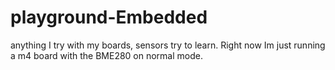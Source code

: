 # playground-Embedded
anything I try with my boards, sensors try to learn.
Right now Im just running a m4 board with the BME280 on normal mode.
